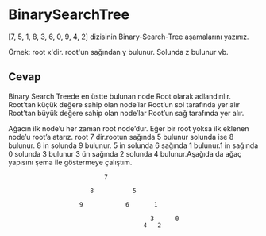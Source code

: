 # BinarySearchTree

[7, 5, 1, 8, 3, 6, 0, 9, 4, 2] dizisinin Binary-Search-Tree aşamalarını yazınız.

Örnek: root x'dir. root'un sağından y bulunur. Solunda z bulunur vb.

Cevap
----------------
Binary Search Treede en üstte bulunan node Root olarak adlandırılır.
Root’tan küçük değere sahip olan node’lar Root’un sol tarafında yer alır
Root’tan büyük değere sahip olan node’lar Root’un sağ tarafında yer alır.


Ağacın ilk node’u her zaman root node’dur. Eğer bir root yoksa ilk eklenen node’u root’a atarız.
root 7 dir.rootun sağında 5 bulunur solunda ise 8 bulunur. 8 in solunda 9 bulunur. 5 in solunda 6 sağında 1 bulunur.1 in sağında 0 solunda 3 bulunur 3 ün sağında 2 solunda 4 bulunur.Aşağıda da ağaç yapısını şema ile göstermeye çalıştım.


  
                               7
                               
                           8           5 
                        
                        9            6       1
                                         
                                            3      0
                                          4   2
                                         
